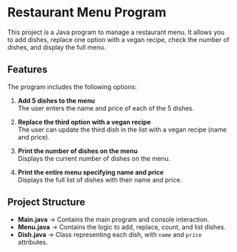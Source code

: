 # Restaurant Menu Program

This project is a Java program to manage a restaurant menu. It allows you to add dishes, replace one option with a vegan recipe, check the number of dishes, and display the full menu.

## Features

The program includes the following options:

1. **Add 5 dishes to the menu**  
   The user enters the name and price of each of the 5 dishes.

2. **Replace the third option with a vegan recipe**  
   The user can update the third dish in the list with a vegan recipe (name and price).

3. **Print the number of dishes on the menu**  
   Displays the current number of dishes on the menu.

4. **Print the entire menu specifying name and price**  
   Displays the full list of dishes with their name and price.

## Project Structure

- **Main.java** → Contains the main program and console interaction.
- **Menu.java** → Contains the logic to add, replace, count, and list dishes.
- **Dish.java** → Class representing each dish, with `name` and `price` attributes.
